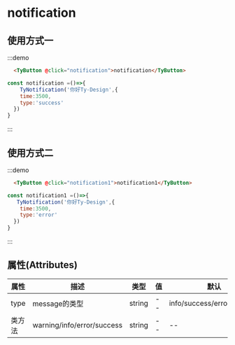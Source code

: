 # notification

## 使用方式一

:::demo
```html
  <TyButton @click="notification">notification</TyButton>
```
```js
const notification =()=>{
    TyNotification('你好Ty-Design',{
    time:3500,
    type:'success'
  })
}

```
:::

## 使用方式二 

:::demo
```html
  <TyButton @click="notification1">notification1</TyButton>
```
```js
const notification1 =()=>{
   TyNotification('你好Ty-Design',{
    time:3500,
    type:'error'
  })
}

```
:::
<script setup>
// import {TyMessage} from '../../../../src/package/index.ts'
let TyNotification =()=>{}
if(document){
   import('../../../../src/package/index.ts').then(res=>{
     TyNotification =res.TyNotification
   })
}
const notification =()=>{
    TyNotification('你好Ty-Design',{
    time:3500,
    type:'success'
  })
}
const notification1 =()=>{
   TyNotification('你好Ty-Design',{
    time:3500,
    type:'error'
  })
}


</script>
## 属性(Attributes)


| 属性       | 描述                           | 类型     | 值                        | 默认          | 
| ---------- | ------------------------------ | -------- | ------------------------- | ------------- |
| type       | message的类型                       | string   | -- |  info/success/error/warning  |
| 类方法       | warning/info/error/success           | string   | -- | -- |

